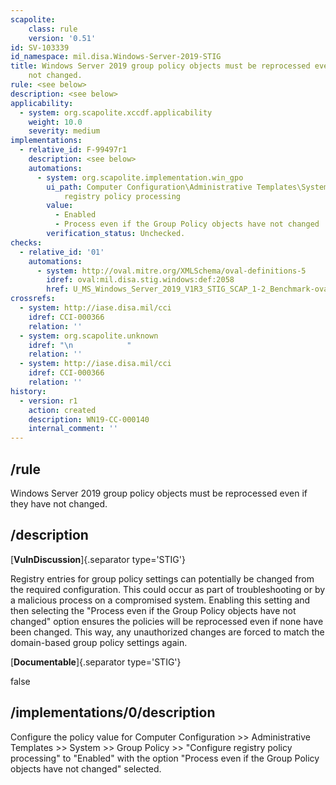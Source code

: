 ```yaml
---
scapolite:
    class: rule
    version: '0.51'
id: SV-103339
id_namespace: mil.disa.Windows-Server-2019-STIG
title: Windows Server 2019 group policy objects must be reprocessed even if they have
    not changed.
rule: <see below>
description: <see below>
applicability:
  - system: org.scapolite.xccdf.applicability
    weight: 10.0
    severity: medium
implementations:
  - relative_id: F-99497r1
    description: <see below>
    automations:
      - system: org.scapolite.implementation.win_gpo
        ui_path: Computer Configuration\Administrative Templates\System\Group Policy\Configure
            registry policy processing
        value:
          - Enabled
          - Process even if the Group Policy objects have not changed
        verification_status: Unchecked.
checks:
  - relative_id: '01'
    automations:
      - system: http://oval.mitre.org/XMLSchema/oval-definitions-5
        idref: oval:mil.disa.stig.windows:def:2058
        href: U_MS_Windows_Server_2019_V1R3_STIG_SCAP_1-2_Benchmark-oval.xml
crossrefs:
  - system: http://iase.disa.mil/cci
    idref: CCI-000366
    relation: ''
  - system: org.scapolite.unknown
    idref: "\n            "
    relation: ''
  - system: http://iase.disa.mil/cci
    idref: CCI-000366
    relation: ''
history:
  - version: r1
    action: created
    description: WN19-CC-000140
    internal_comment: ''
---
```



## /rule

Windows Server 2019 group policy objects must be reprocessed even if they have not changed.

## /description

[**VulnDiscussion**]{.separator type='STIG'}

Registry entries for group policy settings can potentially be changed from the required configuration. This could occur as part of troubleshooting or by a malicious process on a compromised system. Enabling this setting and then selecting the "Process even if the Group Policy objects have not changed" option ensures the policies will be reprocessed even if none have been changed. This way, any unauthorized changes are forced to match the domain-based group policy settings again.

[**Documentable**]{.separator type='STIG'}

false

## /implementations/0/description

Configure the policy value for Computer Configuration >> Administrative Templates >> System >> Group Policy >> "Configure registry policy processing" to "Enabled" with the option "Process even if the Group Policy objects have not changed" selected.
